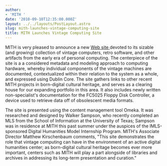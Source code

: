 ```yaml
---
author:
- 'MITH '
date: '2010-09-10T12:35:00.000Z'
layout: ../../layouts/PostLayout.astro
slug: mith-launches-vintage-computing-site
title: MITH Launches Vintage Computing Site
---
```


MITH is very pleased to announce a new [Web site ](http://mith.umd.edu/research/miths-vintage-computers/)devoted to its sizable (and growing) collection of vintage computers, retro software, and other artifacts from the early era of personal computing. The centerpiece of the site is a a considered metadata and modeling approach to computing hardware, whereby individual components of the vintage machines are documented, contextualized within their relation to the system as a whole, and expressed using Dublin Core. The site gathers links to other recent MITH projects in born-digital cultural heritage, and serves as a clearing house for our expanding portfolio in this area. It also includes newly written non-specialist's documentation for the FC5025 Floppy Disk Controller, a device used to retrieve data off of obsolescent media formats.

The site is presented using the content management tool Omeka. It was researched and designed by Walker Sampson, who recently completed an MLS from the School of Information at the University of Texas; Sampson was in residence at MITH this past summer under the auspices of the IMLS-sponsored Digital Humanities Model Internship Program. MITH's Associate Director Matthew Kirschenbaum comments, "This site demonstrates the role that vintage computing can have in the environment of an active digital humanities center; as born-digital cultural heritage becomes ever more important, centers such as MITH will play a part alongside of libraries and archives in addressing its long-term presentation and curation."